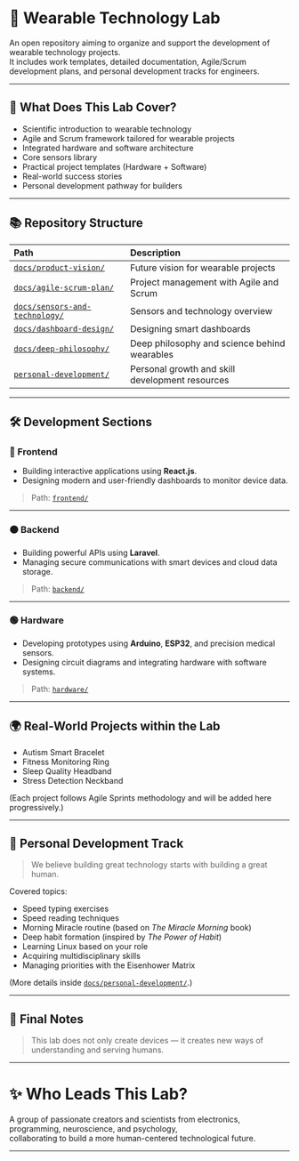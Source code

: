 # 🌟 Wearable Technology Lab

An open repository aiming to organize and support the development of wearable technology projects.  
It includes work templates, detailed documentation, Agile/Scrum development plans, and personal development tracks for engineers.

---

## 🚀 What Does This Lab Cover?

- Scientific introduction to wearable technology
- Agile and Scrum framework tailored for wearable projects
- Integrated hardware and software architecture
- Core sensors library
- Practical project templates (Hardware + Software)
- Real-world success stories
- Personal development pathway for builders

---

## 📚 Repository Structure

| Path | Description |
|:---|:---|
| [`docs/product-vision/`](./docs/product-vision/README.md) | Future vision for wearable projects |
| [`docs/agile-scrum-plan/`](./docs/agile-scrum-plan/README.md) | Project management with Agile and Scrum |
| [`docs/sensors-and-technology/`](./docs/sensors-and-technology/README.md) | Sensors and technology overview |
| [`docs/dashboard-design/`](./docs/dashboard-design/README.md) | Designing smart dashboards |
| [`docs/deep-philosophy/`](./docs/deep-philosophy/README.md) | Deep philosophy and science behind wearables |
| [`personal-development/`](./personal-development/README.md) | Personal growth and skill development resources |

---

## 🛠️ Development Sections

### 🔵 Frontend

- Building interactive applications using **React.js**.
- Designing modern and user-friendly dashboards to monitor device data.

> Path: [`frontend/`](./frontend/)

---

### 🟠 Backend

- Building powerful APIs using **Laravel**.
- Managing secure communications with smart devices and cloud data storage.

> Path: [`backend/`](./backend/)

---

### 🟢 Hardware

- Developing prototypes using **Arduino**, **ESP32**, and precision medical sensors.
- Designing circuit diagrams and integrating hardware with software systems.

> Path: [`hardware/`](./hardware/)

---

## 🌍 Real-World Projects within the Lab

- Autism Smart Bracelet
- Fitness Monitoring Ring
- Sleep Quality Headband
- Stress Detection Neckband

(Each project follows Agile Sprints methodology and will be added here progressively.)

---

## 🧠 Personal Development Track

> We believe building great technology starts with building a great human.

Covered topics:
- Speed typing exercises
- Speed reading techniques
- Morning Miracle routine (based on *The Miracle Morning* book)
- Deep habit formation (inspired by *The Power of Habit*)
- Learning Linux based on your role
- Acquiring multidisciplinary skills
- Managing priorities with the Eisenhower Matrix

(More details inside [`docs/personal-development/`](./docs/personal-development/README.md).)

---

## 💬 Final Notes

> This lab does not only create devices — it creates new ways of understanding and serving humans.

---

# ✨ Who Leads This Lab?

A group of passionate creators and scientists from electronics, programming, neuroscience, and psychology,  
collaborating to build a more human-centered technological future.

---
